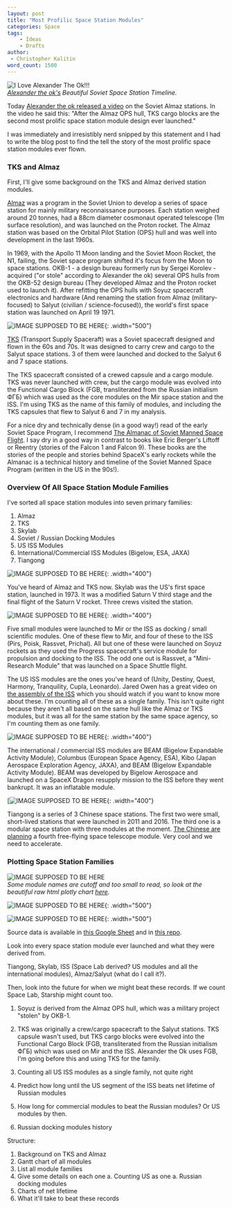 ```yaml
---
layout: post
title: "Most Profilic Space Station Modules"
categories: Space
tags:
    - Ideas
    - Drafts
author:
 - Christopher Kalitin
word_count: 1500
---
```

<head>
    <meta property="og:image" content="{{site.url}}/assets/images/most-profilic-modules/Alexander-The-Ok-July-11-2025-Soviet-Stations.jpg">
</head>

![I Love Alexander The Ok!!!](/assets/images/most-profilic-modules/Alexander-The-Ok-July-11-2025-Soviet-Stations.jpg)  
<i>[Alexander the ok's](https://youtu.be/e-n_V5iEwAs?si=8psyaMOoXeRRNlI4&t=765) Beautiful Soviet Space Station Timeline.</i>

Today [Alexander the ok released a video](https://youtu.be/e-n_V5iEwAs?si=8psyaMOoXeRRNlI4&t=765) on the Soviet Almaz stations. In the video he said this: "After the Almaz OPS hull, TKS cargo blocks are the second most prolific space station module design ever launched."

I was immediately and irresistibly nerd snipped by this statement and I had to write the blog post to find the tell the story of the most prolific space station modules ever flown.

### <b>TKS and Almaz</b>

First, I'll give some background on the TKS and Almaz derived station modules.

[Almaz](https://en.wikipedia.org/wiki/Almaz) was a program in the Soviet Union to develop a series of space station for mainly military reconnaissance purposes. Each station weighed around 20 tonnes, had a 88cm diameter cosmonaut operated telescope (1m surface resolution), and was launched on the Proton rocket. The Almaz station was based on the Orbital Pilot Station (OPS) hull and was well into development in the last 1960s.

In 1969, with the Apollo 11 Moon landing and the Soviet Moon Rocket, the N1, failing, the Soviet space program shifted it's focus from the Moon to space stations. OKB-1 - a design bureau formerly run by Sergei Korolev - acquired ("or stole" according to Alexander the ok) several OPS hulls from the OKB-52 design bureau (They developed Almaz and the Proton rocket used to launch it). After refitting the OPS hulls with Soyuz spacecraft electronics and hardware (And renaming the station from Almaz (military-focused) to Salyut (civilian / science-focused)), the world's first space station was launched on April 19 1971.

![IMAGE SUPPOSED TO BE HERE](/assets/images/most-profilic-modules/TKS.jpg){: .width="500"}

[TKS](https://en.wikipedia.org/wiki/TKS_(spacecraft)) (Transport Supply Spaceraft) was a Soviet spacecraft designed and flown in the 60s and 70s. It was designed to carry crew and cargo to the Salyut space stations. 3 of them were launched and docked to the Salyut 6 and 7 space stations. 

The TKS spacecraft consisted of a crewed capsule and a cargo module. TKS was never launched with crew, but the cargo module was evolved into the Functional Cargo Block (FGB, transliterated from the Russian initialism ФГБ) which was used as the core modules on the Mir space station and the ISS. I'm using TKS as the name of this family of modules, and including the TKS capsules that flew to Salyut 6 and 7 in my analysis.

For a nice dry and technically dense (in a good way!) read of the early Soviet Space Program, I recommend [The Almanac of Soviet Manned Space Flight](https://docs.google.com/document/d/1MJaXoLswP8IegvzsJdArlFuYwsspXGSQ3GUpiHz7nvM/edit?usp=sharing). I say dry in a good way in contrast to books like Eric Berger's Liftoff or Reentry (stories of the Falcon 1 and Falcon 9). These books are the stories of the people and stories behind SpaceX's early rockets while the Almanac is a technical history and timeline of the Soviet Manned Space Program (written in the US in the 90s!).

### <b>Overview Of All Space Station Module Families</b>

I've sorted all space station modules into seven primary families:  
1. Almaz
2. TKS
3. Skylab
4. Soviet / Russian Docking Modules
5. US ISS Modules
6. International/Commercial ISS Modules (Bigelow, ESA, JAXA)
7. Tiangong

![IMAGE SUPPOSED TO BE HERE](/assets/images/most-profilic-modules/Skylab.jpg){: .width="400"}

You've heard of Almaz and TKS now. Skylab was the US's first space station, launched in 1973. It was a modified Saturn V third stage and the final flight of the Saturn V rocket. Three crews visited the station.

![IMAGE SUPPOSED TO BE HERE](/assets/images/most-profilic-modules/Prichal.png){: .width="400"}

Five small modules were launched to Mir or the ISS as docking / small scientific modules. One of these flew to Mir, and four of these to the ISS (Pirs, Poisk, Rassvet, Prichal). All but one of these were launched on Soyuz rockets as they used the Progress spacecraft's service module for propulsion and docking to the ISS. The odd one out is Rassvet, a "Mini-Research Module" that was launched on a Space Shuttle flight.

The US ISS modules are the ones you've heard of (Unity, Destiny, Quest, Harmony, Tranquility, Cupla, Leonardo). Jared Owen has a great video on [the assembly of the ISS](https://www.youtube.com/watch?v=FhKOuxhGlmI) which you should watch if you want to know more about these. I'm counting all of these as a single family. This isn't quite right because they aren't all based on the same hull like the Almaz or TKS modules, but it was all for the same station by the same space agency, so I'm counting them as one family.

![IMAGE SUPPOSED TO BE HERE](/assets/images/most-profilic-modules/BEAM.jpg){: .width="400"}

The international / commercial ISS modules are BEAM (Bigelow Expandable Activity Module), Columbus (European Space Agency, ESA), Kibo (Japan Aerospace Exploration Agency, JAXA), and BEAM (Bigelow Expandable Activity Module). BEAM was developed by Bigelow Aerospace and launched on a SpaceX Dragon resupply mission to the ISS before they went bankrupt. It was an inflatable module.

[![IMAGE SUPPOSED TO BE HERE](/assets/images/most-profilic-modules/Tiangong.jpg){: .width="400"}

Tiangong is a series of 3 Chinese space stations. The first two were small, short-lived stations that were launched in 2011 and 2016. The third one is a modular space station with three modules at the moment. [The Chinese are planning](https://www.space.com/china-expand-upgrade-tiangong-space-station) a fourth free-flying space telescope module. Very cool and we need to accelerate.

### <b>Plotting Space Station Families</b>

![IMAGE SUPPOSED TO BE HERE](/assets/images/most-profilic-modules/station_modules_gantt_chart_4k.png)  
<i>Some module names are cutoff and too small to read, so look at the beautiful raw html plotly chart [here](/assets/images/most-profilic-modules/station_modules_gantt_chart_1080p.html).</i>

![IMAGE SUPPOSED TO BE HERE](/assets/images/most-profilic-modules/Net%20Lifetime%20(days)%20vs.%20Station%20Module%20Family.png){: .width="500"}  

![IMAGE SUPPOSED TO BE HERE](/assets/images/most-profilic-modules/Net%20Lifetime%20(days)%20vs.%20Station%20Module%20Country.png){: .width="500"}  


Source data is available in [this Google Sheet](https://docs.google.com/spreadsheets/d/1kqzgV7y3OS3aHCWXOCRws8F3FelriOv0EHpb7aWZqFw/edit?usp=sharing) and in [this repo](https://github.com/CKalitin/UBC-Solar-Leads-Gantt/tree/master/station-modules-gantt).

Look into every space station module ever launched and what they were derived from.

Tiangong, Skylab, ISS (Space Lab derived? US modules and all the international modules), Almaz/Salyut (what do I call it?).

Then, look into the future for when we might beat these records. If we count Space Lab, Starship might count too.

1. Soyuz is derived from the Almaz OPS hull, which was a military project "stolen" by OKB-1.

2. TKS was originally a crew/cargo spacecraft to the Salyut stations. TKS capsule wasn't used, but TKS cargo blocks were evolved into the Functional Cargo Block (FGB, transliterated from the Russian initialism ФГБ) which was used on Mir and the ISS.
Alexander the Ok uses FGB, I'm going before this and using TKS for the family.

3. Counting all US ISS modules as a single family, not quite right

4. Predict how long until the US segment of the ISS beats net lifetime of Russian modules

5. How long for commercial modules to beat the Russian modules? Or US modules by then.

6. Russian docking modules history

Structure:
1. Background on TKS and Almaz
2. Gantt chart of all modules
3. List all module families
4. Give some details on each one
    a. Counting US as one
    a. Russian docking modules
5. Charts of net lifetime
6. What it'll take to beat these records